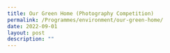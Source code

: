 ```yaml
---
title: Our Green Home (Photography Competition)
permalink: /Programmes/environment/our-green-home/
date: 2022-09-01
layout: post
description: ""
---
```

